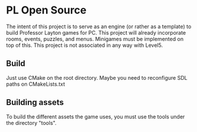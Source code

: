 # PL Open Source

The intent of this project is to serve as an engine (or rather as a template) to build
Professor Layton games for PC. This project will already incorporate rooms, events, puzzles, and menus.
Minigames must be implemented on top of this. This project is not associated in any way with Level5.

## Build

Just use CMake on the root directory. Maybe you need to reconfigure SDL paths on CMakeLists.txt

## Building assets

To build the different assets the game uses, you must use the tools under the directory "tools".